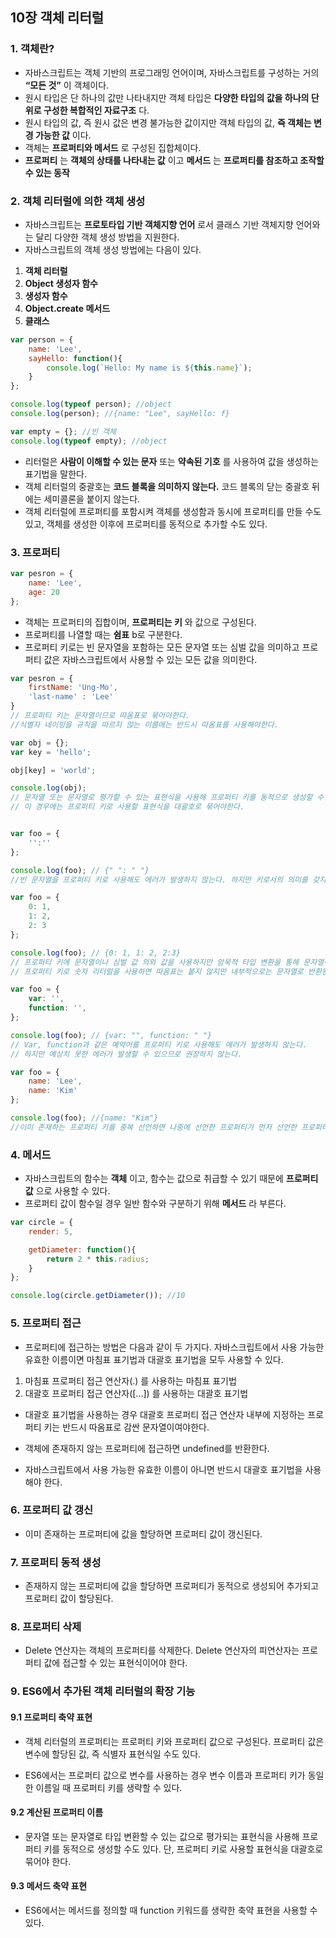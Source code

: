 ## 10장 객체 리터럴
### 1. 객체란?
- 자바스크립트는 객체 기반의 프로그래밍 언어이며, 자바스크립트를 구성하는 거의 **“모든 것”** 이 객체이다.
- 원시 타입은 단 하나의 값만 나타내지만 객체 타입은 **다양한 타입의 값을 하나의 단위로 구성한 복합적인 자료구조** 다.
- 원시 타입의 값, 즉 원시 값은 변경 불가능한 값이지만 객체 타입의 값, **즉 객체는 변경 가능한 값** 이다.
- 객체는 **프로퍼티와 메서드** 로 구성된 집합체이다.
- **프로퍼티** 는 **객체의 상태를 나타내는 값** 이고 **메서드** 는 **프로퍼티를 참조하고 조작할 수 있는 동작**

### 2. 객체 리터럴에 의한 객체 생성
- 자바스크립트는 **프로토타입 기반 객체지향 언어** 로서 클래스 기반 객체지향 언어와는 달리 다양한 객체 생성 방법을 지원한다.
- 자바스크립트의 객체 생성 방법에는 다음이 있다.
1. **객체 리터럴**
2. **Object 생성자 함수**
3. **생성자 함수**
4. **Object.create 메서드**
5. **클래스**

```javascript
var person = {
    name: 'Lee',
    sayHello: function(){
        console.log(`Hello: My name is ${this.name}`);
    }
};

console.log(typeof person); //object
console.log(person); //{name: "Lee", sayHello: f}

var empty = {}; //빈 객체
console.log(typeof empty); //object 
```

- 리터럴은 **사람이 이해할 수 있는 문자** 또는 **약속된 기호** 를 사용하여 값을 생성하는 표기법을 말한다.
- 객체 리터럴의 중괄호는 **코드 블록을 의미하지 않는다.** 코드 블록의 닫는 중괄호 뒤에는 세미콜론을 붙이지 않는다.
- 객체 리터럴에 프로퍼티를 포함시켜 객체를 생성함과 동시에 프로퍼티를 만들 수도 있고, 객체를 생성한 이후에 프로퍼티를 동적으로 추가할 수도 있다.

### 3. 프로퍼티

```javascript
var pesron = {
    name: 'Lee',
    age: 20
};
```

- 객체는 프로퍼티의 집합이며, **프로퍼티는 키** 와 값으로 구성된다.
- 프로퍼티를 나열할 때는 **쉼표** b로 구분한다.
- 프로퍼티 키로는 빈 문자열을 포함하는 모든 문자열 또는 심벌 값을 의미하고 프로퍼티 값은 자바스크립트에서 사용할 수 있는 모든 값을 의미한다.

```javascript
var pesron = {
    firstName: 'Ung-Mo',
    'last-name' : 'Lee'
}
// 프로퍼티 키는 문자열이므로 따옴표로 묶어야한다.
//식별자 네이밍을 규칙을 따르지 않는 이름에는 반드시 따옴표를 사용해야한다.

var obj = {};
var key = 'hello';

obj[key] = 'world';

console.log(obj);
// 문자열 또는 문자열로 평가할 수 있는 표현식을 사용해 프로퍼티 키를 동적으로 생성할 수 있다. 
// 이 경우에는 프로퍼티 키로 사용할 표현식을 대괄호로 묶어야한다.


var foo = {
    '':''
};

console.log(foo); // {" ": " "}
//빈 문자열을 프로퍼티 키로 사용해도 에러가 발생하지 않는다. 하지만 키로서의 의미를 갖지 못하므로 권장하지 않는다.

var foo = {
    0: 1,
    1: 2,
    2: 3
};

console.log(foo); // {0: 1, 1: 2, 2:3}
// 프로퍼티 키에 문자열이나 심벌 값 의외 값을 사용하지만 암묵적 타입 변환을 통해 문자열이 된다.
// 프로퍼티 키로 숫자 리터럴을 사용하면 따옴표는 붙지 않지만 내부적으로는 문자열로 반환된다.

var foo = {
    var: '',
    function: '',
};

console.log(foo); // {var: "", function: " "}
// Var, function과 같은 예약어를 프로퍼티 키로 사용해도 에러가 발생하지 않는다.
// 하지만 예상치 못한 에러가 발생할 수 있으므로 권장하지 않는다.

var foo = {
    name: 'Lee',
    name: 'Kim'
};

console.log(foo); //{name: "Kim"}
//이미 존재하는 프로퍼티 키를 중복 선언하면 나중에 선언한 프로퍼티가 먼저 선언한 프로퍼티를 덮어쓴다.

```
### 4. 메서드
- 자바스크립트의 함수는 **객체** 이고, 함수는 값으로 취급할 수 있기 때문에 **프로퍼티 값** 으로 사용할 수 있다.
- 프로퍼티 값이 함수일 경우 일반 함수와 구분하기 위해 **메서드** 라 부른다.

```javascript
var circle = {
    render: 5,

    getDiameter: function(){
        return 2 * this.radius;
    }
};

console.log(circle.getDiameter()); //10
```


### 5. 프로퍼티 접근
- 프로퍼티에 접근하는 방법은 다음과 같이 두 가지다. 자바스크립트에서 사용 가능한 유효한 이름이면 마침표 표기법과 대괄호 표기법을 모두 사용할 수 있다.

1. 마침표 프로퍼티 접근 연산자(.) 를 사용하는 마침표 표기법
2. 대괄호 프로퍼티 접근 연산자([…]) 를 사용하는 대괄호 표기법

- 대괄호 표기법을 사용하는 경우 대괄호 프로퍼티 접근 연산자 내부에 지정하는 프로퍼티 키는 반드시 따옴표로 감싼 문자열이여야한다.

- 객체에 존재하지 않는 프로퍼티에 접근하면 undefined를 반환한다.
- 자바스크립트에서 사용 가능한 유효한 이름이 아니면 반드시 대괄호 표기법을 사용해야 한다.

### 6. 프로퍼티 값 갱신
- 이미 존재하는 프로퍼티에 값을 할당하면 프로퍼티 값이 갱신된다.

### 7. 프로퍼티 동적 생성
- 존재하지 않는 프로퍼티에 값을 할당하면 프로퍼티가 동적으로 생성되어 추가되고 프로퍼티 값이 할당된다.

### 8. 프로퍼티 삭제
- Delete 연산자는 객체의 프로퍼티를 삭제한다. Delete 연산자의 피연산자는 프로퍼티 값에 접근할 수 있는 표현식이어야 한다.

### 9. ES6에서 추가된 객체 리터럴의 확장 기능
#### 9.1 프로퍼티 축약 표현
- 객체 리터럴의 프로퍼티는 프로퍼티 키와 프로퍼티 값으로 구성된다. 프로퍼티 값은 변수에 할당된 값, 즉 식별자 표현식일 수도 있다.

- ES6에서는 프로퍼티 값으로 변수를 사용하는 경우 변수 이름과 프로퍼티 키가 동일한 이름일 때 프로퍼티 키를 생략할 수 있다.

#### 9.2 계산된 프로퍼티 이름
- 문자열 또는 문자열로 타입 변환할 수 있는 값으로 평가되는 표현식을 사용해 프로퍼티 키를 동적으로 생성할 수도 있다. 단, 프로퍼티 키로 사용할 표현식을 대괄호로 묶어야 한다.

#### 9.3 메서드 축약 표현
- ES6에서는 메서드를 정의할 때 function 키워드를 생략한 축약 표현을 사용할 수 있다.
